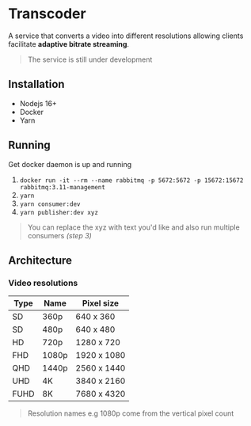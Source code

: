 # Transcoder

A service that converts a video into different resolutions allowing clients facilitate **adaptive bitrate streaming**.

> The service is still under development

## Installation

* Nodejs 16+
* Docker
* Yarn

## Running

Get docker daemon is up and running
1. ```docker run -it --rm --name rabbitmq -p 5672:5672 -p 15672:15672 rabbitmq:3.11-management```
2. ```yarn```
3. ```yarn consumer:dev```
4. ```yarn publisher:dev xyz```

> You can replace the xyz with text you'd like and also run multiple consumers *(step 3)*

## Architecture

### Video resolutions

| Type | Name | Pixel size |
| ---- | ---- | ---------- |
| SD   | 360p | 640 x 360  |
| SD   | 480p | 640 x 480  |
| HD   | 720p | 1280 x 720 |
| FHD  | 1080p| 1920 x 1080|
| QHD  | 1440p| 2560 x 1440|
| UHD  | 4K   | 3840 x 2160|
| FUHD | 8K   | 7680 x 4320|   

> Resolution names e.g 1080p come from the vertical pixel count